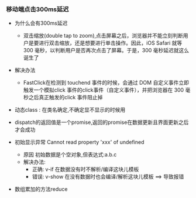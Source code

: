 
### 移动端点击300ms延迟
* 为什么会有300ms延迟
  * 双击缩放(double tap to zoom),点击屏幕之后，浏览器并不能立刻判断用户是要进行双击缩放，还是想要进行单击操作。因此，iOS Safari 就等300 毫秒，以判断用户是否再次点击了屏幕。于是，300 毫秒延迟就这么诞生了
* 解决办法
  * FastClick在检测到 touchend 事件的时候，会通过 DOM 自定义事件立即触发一个模拟click 事件的click事件（自定义事件），并把浏览器在 300 毫秒之后真正触发的click 事件阻止掉

* 动态class : 在类名确定,不确定显不显示的时候用

* dispatch的返回值是一个promise,返回的promise在数据更新且界面更新之后才会成功


* 初始显示异常 Cannot read property 'xxx' of undefined
  * 原因  初始数据是个空对象,但表达式:a.b.c
  * 解决办法: 
    * 正确: v-if 在数据没有时不解析/编译这块儿模板
    * 错误: v-show 在没有数据时也会编译/解析这块儿模板  ==> 导致报错

* 数组累加的方法reduce